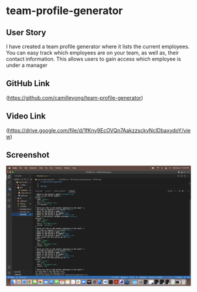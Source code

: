 # team-profile-generator

## User Story
I have created a team profile generator where it lists the current employees. You can easy track which employees are on your team, as well as,
their contact information. This allows users to gain access which employee is under a manager

## GitHub Link
(https://github.com/camilleyong/team-profile-generator)

## Video Link
(https://drive.google.com/file/d/1fKny9EcOVQn7AakzzsckvNclDbaxydoY/view)

## Screenshot
![Screenshot](./Screen%20Shot%202022-09-21%20at%209.02.40%20PM.png)